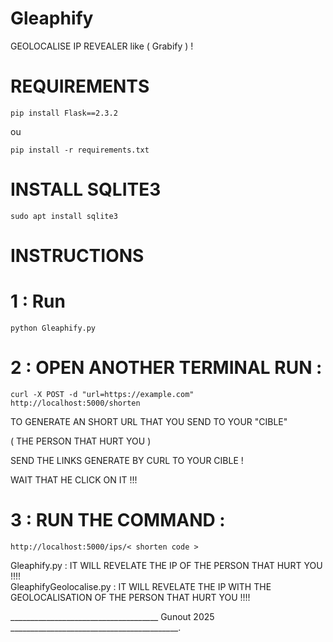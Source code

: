 # Gleaphify
GEOLOCALISE IP REVEALER like ( Grabify ) !

# REQUIREMENTS 

    pip install Flask==2.3.2

ou 

    pip install -r requirements.txt 

# INSTALL SQLITE3

    sudo apt install sqlite3
  

# INSTRUCTIONS

# 1 : Run 

    python Gleaphify.py 

# 2 : OPEN ANOTHER TERMINAL RUN :

    curl -X POST -d "url=https://example.com" http://localhost:5000/shorten

TO GENERATE AN SHORT URL THAT YOU SEND TO YOUR "CIBLE" 

( THE PERSON THAT HURT YOU ) 

SEND THE LINKS GENERATE BY CURL TO YOUR CIBLE ! 

WAIT THAT HE CLICK ON IT !!!

# 3 : RUN THE COMMAND :

    http://localhost:5000/ips/< shorten code >

Gleaphify.py : IT WILL REVELATE THE IP OF THE PERSON THAT HURT YOU !!!!  
GleaphifyGeolocalise.py : IT WILL REVELATE THE IP WITH THE GEOLOCALISATION OF THE PERSON THAT HURT YOU !!!!  


_____________________________________ Gunout 2025 __________________________________________.
